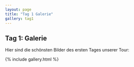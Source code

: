```yaml
---
layout: page
title: "Tag 1 Galerie"
gallery: tag1
---
```


## Tag 1: Galerie

<p>Hier sind die schönsten Bilder des ersten Tages unserer Tour:</p>

{% include gallery.html %}

